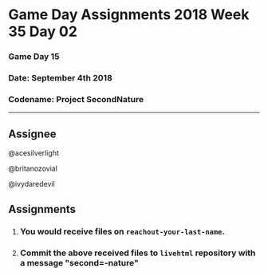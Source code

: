 # **Game Day Assignments 2018 Week 35 Day 02**

### Game Day 15

### **Date:** September 4th 2018

### **Codename:** Project SecondNature


___

## **Assignee** 

@acesilverlight

@britanozovial

@ivydaredevil

## **Assignments**

1. ### You would receive files on `reachout-your-last-name`. 

2. ### Commit the above received files to `livehtml` repository with a message "second=-nature"  

